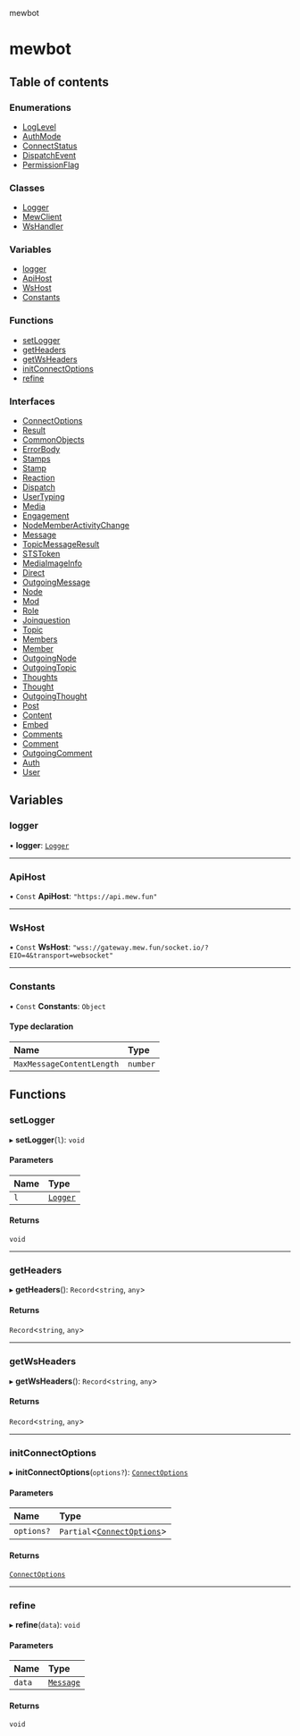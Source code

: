 mewbot

# mewbot

## Table of contents

### Enumerations

- [LogLevel](enums/LogLevel.md)
- [AuthMode](enums/AuthMode.md)
- [ConnectStatus](enums/ConnectStatus.md)
- [DispatchEvent](enums/DispatchEvent.md)
- [PermissionFlag](enums/PermissionFlag.md)

### Classes

- [Logger](classes/Logger.md)
- [MewClient](classes/MewClient.md)
- [WsHandler](classes/WsHandler.md)

### Variables

- [logger](README.md#logger)
- [ApiHost](README.md#apihost)
- [WsHost](README.md#wshost)
- [Constants](README.md#constants)

### Functions

- [setLogger](README.md#setlogger)
- [getHeaders](README.md#getheaders)
- [getWsHeaders](README.md#getwsheaders)
- [initConnectOptions](README.md#initconnectoptions)
- [refine](README.md#refine)

### Interfaces

- [ConnectOptions](interfaces/ConnectOptions.md)
- [Result](interfaces/Result.md)
- [CommonObjects](interfaces/CommonObjects.md)
- [ErrorBody](interfaces/ErrorBody.md)
- [Stamps](interfaces/Stamps.md)
- [Stamp](interfaces/Stamp.md)
- [Reaction](interfaces/Reaction.md)
- [Dispatch](interfaces/Dispatch.md)
- [UserTyping](interfaces/UserTyping.md)
- [Media](interfaces/Media.md)
- [Engagement](interfaces/Engagement.md)
- [NodeMemberActivityChange](interfaces/NodeMemberActivityChange.md)
- [Message](interfaces/Message.md)
- [TopicMessageResult](interfaces/TopicMessageResult.md)
- [STSToken](interfaces/STSToken.md)
- [MediaImageInfo](interfaces/MediaImageInfo.md)
- [Direct](interfaces/Direct.md)
- [OutgoingMessage](interfaces/OutgoingMessage.md)
- [Node](interfaces/Node.md)
- [Mod](interfaces/Mod.md)
- [Role](interfaces/Role.md)
- [Joinquestion](interfaces/Joinquestion.md)
- [Topic](interfaces/Topic.md)
- [Members](interfaces/Members.md)
- [Member](interfaces/Member.md)
- [OutgoingNode](interfaces/OutgoingNode.md)
- [OutgoingTopic](interfaces/OutgoingTopic.md)
- [Thoughts](interfaces/Thoughts.md)
- [Thought](interfaces/Thought.md)
- [OutgoingThought](interfaces/OutgoingThought.md)
- [Post](interfaces/Post.md)
- [Content](interfaces/Content.md)
- [Embed](interfaces/Embed.md)
- [Comments](interfaces/Comments.md)
- [Comment](interfaces/Comment.md)
- [OutgoingComment](interfaces/OutgoingComment.md)
- [Auth](interfaces/Auth.md)
- [User](interfaces/User.md)

## Variables

### logger

• **logger**: [`Logger`](classes/Logger.md)

___

### ApiHost

• `Const` **ApiHost**: ``"https://api.mew.fun"``

___

### WsHost

• `Const` **WsHost**: ``"wss://gateway.mew.fun/socket.io/?EIO=4&transport=websocket"``

___

### Constants

• `Const` **Constants**: `Object`

#### Type declaration

| Name | Type |
| :------ | :------ |
| `MaxMessageContentLength` | `number` |

## Functions

### setLogger

▸ **setLogger**(`l`): `void`

#### Parameters

| Name | Type |
| :------ | :------ |
| `l` | [`Logger`](classes/Logger.md) |

#### Returns

`void`

___

### getHeaders

▸ **getHeaders**(): `Record`<`string`, `any`\>

#### Returns

`Record`<`string`, `any`\>

___

### getWsHeaders

▸ **getWsHeaders**(): `Record`<`string`, `any`\>

#### Returns

`Record`<`string`, `any`\>

___

### initConnectOptions

▸ **initConnectOptions**(`options?`): [`ConnectOptions`](interfaces/ConnectOptions.md)

#### Parameters

| Name | Type |
| :------ | :------ |
| `options?` | `Partial`<[`ConnectOptions`](interfaces/ConnectOptions.md)\> |

#### Returns

[`ConnectOptions`](interfaces/ConnectOptions.md)

___

### refine

▸ **refine**(`data`): `void`

#### Parameters

| Name | Type |
| :------ | :------ |
| `data` | [`Message`](interfaces/Message.md) |

#### Returns

`void`
